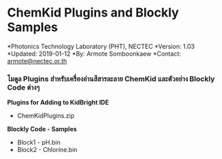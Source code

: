 # ChemKid Plugins and Blockly Samples
*Photonics Technology Laboratory (PHT), NECTEC
*Version: 1.03
*Updated: 2019-01-12
*By: Armote Somboonkaew
*Contact: armote@nectec.or.th

### โมดูล Plugins สำหรับเครื่องอ่านสีสารละลาย ChemKid และตัวอย่าง Blockly Code ต่างๆ
**Plugins for Adding to KidBright IDE**
- ChemKidPlugins.zip

**Blockly Code - Samples**
- Block1 - pH.bin
- Block2 - Chlorine.bin
